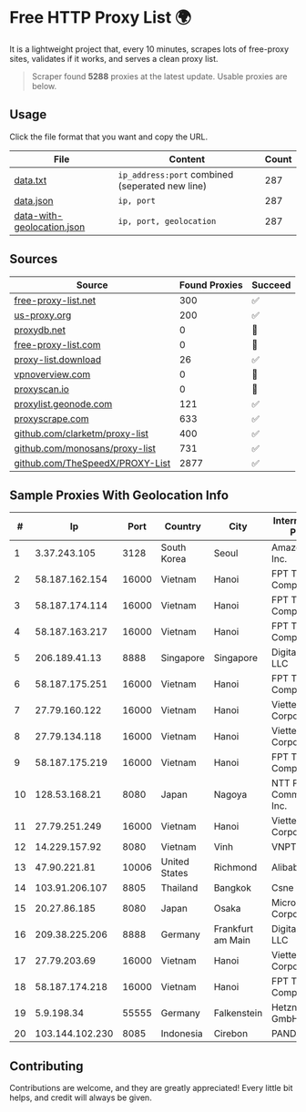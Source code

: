 
# Free HTTP Proxy List 🌍

It is a lightweight project that, every 10 minutes, scrapes lots of free-proxy sites, validates if it works, and serves a clean proxy list.


> Scraper found **5288** proxies at the latest update. Usable proxies are below.

## Usage

Click the file format that you want and copy the URL.


|File|Content|Count|
|----|-------|-----|
|[data.txt](https://raw.githubusercontent.com/themiralay/Proxy-List-World/master/data.txt)|`ip_address:port` combined (seperated new line)|287|
|[data.json](https://raw.githubusercontent.com/themiralay/Proxy-List-World/master/data.json)|`ip, port`|287|
|[data-with-geolocation.json](https://raw.githubusercontent.com/themiralay/Proxy-List-World/master/data-with-geolocation.json)|`ip, port, geolocation`|287|

## Sources

|Source|Found Proxies|Succeed|
|------|-------------|-------|
|[free-proxy-list.net](https://free-proxy-list.net)|300|✅|
|[us-proxy.org](https://www.us-proxy.org)|200|✅|
|[proxydb.net](http://proxydb.net)|0|🚫|
|[free-proxy-list.com](https://free-proxy-list.com/?page=&port=&type%5B%5D=http&type%5B%5D=https&up_time=0&search=Search)|0|🚫|
|[proxy-list.download](https://www.proxy-list.download/HTTP)|26|✅|
|[vpnoverview.com](https://vpnoverview.com/privacy/anonymous-browsing/free-proxy-servers)|0|🚫|
|[proxyscan.io](https://www.proxyscan.io)|0|🚫|
|[proxylist.geonode.com](https://proxylist.geonode.com/api/proxy-list?limit=300&page=1&sort_by=lastChecked&sort_type=desc&protocols=http,https)|121|✅|
|[proxyscrape.com](https://api.proxyscrape.com/v2/?request=displayproxies&protocol=http&timeout=10000&country=all&ssl=all&anonymity=all)|633|✅|
|[github.com/clarketm/proxy-list](https://raw.githubusercontent.com/clarketm/proxy-list/master/proxy-list-raw.txt)|400|✅|
|[github.com/monosans/proxy-list](https://raw.githubusercontent.com/monosans/proxy-list/main/proxies/http.txt)|731|✅|
|[github.com/TheSpeedX/PROXY-List](https://raw.githubusercontent.com/TheSpeedX/PROXY-List/master/http.txt)|2877|✅|


## Sample Proxies With Geolocation Info

|#|Ip|Port|Country|City|Internet Service Provider|
|-|--|----|-------|----|-------------------------|
|1|3.37.243.105|3128|South Korea|Seoul|Amazon.com, Inc.|
|2|58.187.162.154|16000|Vietnam|Hanoi|FPT Telecom Company|
|3|58.187.174.114|16000|Vietnam|Hanoi|FPT Telecom Company|
|4|58.187.163.217|16000|Vietnam|Hanoi|FPT Telecom Company|
|5|206.189.41.13|8888|Singapore|Singapore|DigitalOcean, LLC|
|6|58.187.175.251|16000|Vietnam|Hanoi|FPT Telecom Company|
|7|27.79.160.122|16000|Vietnam|Hanoi|Viettel Corporation|
|8|27.79.134.118|16000|Vietnam|Hanoi|Viettel Corporation|
|9|58.187.175.219|16000|Vietnam|Hanoi|FPT Telecom Company|
|10|128.53.168.21|8080|Japan|Nagoya|NTT PC Communications, Inc.|
|11|27.79.251.249|16000|Vietnam|Hanoi|Viettel Corporation|
|12|14.229.157.92|8080|Vietnam|Vinh|VNPT|
|13|47.90.221.81|10006|United States|Richmond|Alibaba.com LLC|
|14|103.91.206.107|8805|Thailand|Bangkok|Csne Co., Ltd.|
|15|20.27.86.185|8080|Japan|Osaka|Microsoft Corporation|
|16|209.38.225.206|8888|Germany|Frankfurt am Main|DigitalOcean, LLC|
|17|27.79.203.69|16000|Vietnam|Hanoi|Viettel Corporation|
|18|58.187.174.218|16000|Vietnam|Hanoi|FPT Telecom Company|
|19|5.9.198.34|55555|Germany|Falkenstein|Hetzner Online GmbH|
|20|103.144.102.230|8085|Indonesia|Cirebon|PANDAWANET|



## Contributing

Contributions are welcome, and they are greatly appreciated! Every
little bit helps, and credit will always be given.


